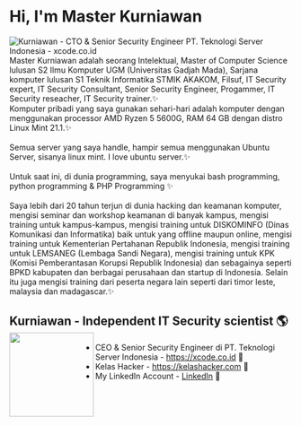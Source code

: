 # Hi, I'm Master Kurniawan

<img src="https://xcode.co.id/teknologiserverindonesia.png" alt="Kurniawan - CTO & Senior Security Engineer PT. Teknologi Server Indonesia - xcode.co.id">
Master Kurniawan adalah seorang Intelektual, Master of Computer Science lulusan S2 Ilmu Komputer UGM (Universitas Gadjah Mada), Sarjana komputer lulusan S1 Teknik Informatika STMIK AKAKOM, Filsuf, IT Security expert, IT Security Consultant, Senior Security Engineer, Progammer, IT Security reseacher, IT Security trainer.✨<br />Komputer pribadi yang saya gunakan sehari-hari adalah komputer dengan menggunakan processor AMD Ryzen 5 5600G, RAM 64 GB dengan distro Linux Mint 21.1.✨<br /><br />
Semua server yang saya handle, hampir semua menggunakan Ubuntu Server, sisanya linux mint. I love ubuntu server.✨<br /><br />
Untuk saat ini, di dunia programming, saya menyukai bash programming, python programming & PHP Programming ✨<br /><br />
Saya lebih dari 20 tahun terjun di dunia hacking dan keamanan komputer, mengisi seminar dan workshop keamanan di banyak kampus, mengisi training untuk kampus-kampus, mengisi training untuk DISKOMINFO (Dinas Komunikasi dan Informatika) baik untuk yang offline maupun online, mengisi training untuk Kementerian Pertahanan Republik Indonesia, mengisi training untuk LEMSANEG (Lembaga Sandi Negara), mengisi training untuk KPK (Komisi Pemberantasan Korupsi Republik Indonesia) dan sebagainya seperti BPKD kabupaten dan berbagai perusahaan dan startup di Indonesia. Selain itu juga mengisi training dari peserta negara lain seperti dari timor leste, malaysia dan madagascar.✨<br />

## Kurniawan - Independent IT Security scientist 🌎 <a href="https://kurniawanblog.xcode.co.id"><img align="left" width="150" height="150" src="https://avatars.githubusercontent.com/u/38490299?v=4?raw=true"></a>
- CEO & Senior Security Engineer di PT. Teknologi Server Indonesia -  <a href="https://xcode.co.id"> https://xcode.co.id</a> 🔭
- Kelas Hacker - <a href="https://kelashacker.com">https://kelashacker.com</a> 🔭
- My LinkedIn Account  -  <a href="https://www.linkedin.com/in/masterkurniawan/">LinkedIn</a>  👯 

